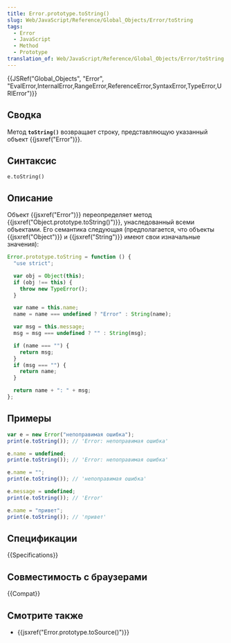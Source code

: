 ```yaml
---
title: Error.prototype.toString()
slug: Web/JavaScript/Reference/Global_Objects/Error/toString
tags:
  - Error
  - JavaScript
  - Method
  - Prototype
translation_of: Web/JavaScript/Reference/Global_Objects/Error/toString
---
```


{{JSRef("Global_Objects", "Error", "EvalError,InternalError,RangeError,ReferenceError,SyntaxError,TypeError,URIError")}}

## Сводка

Метод **`toString()`** возвращает строку, представляющую указанный объект {{jsxref("Error")}}.

## Синтаксис

```
e.toString()
```

## Описание

Объект {{jsxref("Error")}} переопределяет метод {{jsxref("Object.prototype.toString()")}}, унаследованный всеми объектами. Его семантика следующая (предполагается, что объекты {{jsxref("Object")}} и {{jsxref("String")}} имеют свои изначальные значения):

```js
Error.prototype.toString = function () {
  "use strict";

  var obj = Object(this);
  if (obj !== this) {
    throw new TypeError();
  }

  var name = this.name;
  name = name === undefined ? "Error" : String(name);

  var msg = this.message;
  msg = msg === undefined ? "" : String(msg);

  if (name === "") {
    return msg;
  }
  if (msg === "") {
    return name;
  }

  return name + ": " + msg;
};
```

## Примеры

```js
var e = new Error("непоправимая ошибка");
print(e.toString()); // 'Error: непоправимая ошибка'

e.name = undefined;
print(e.toString()); // 'Error: непоправимая ошибка'

e.name = "";
print(e.toString()); // 'непоправимая ошибка'

e.message = undefined;
print(e.toString()); // 'Error'

e.name = "привет";
print(e.toString()); // 'привет'
```

## Спецификации

{{Specifications}}

## Совместимость с браузерами

{{Compat}}

## Смотрите также

- {{jsxref("Error.prototype.toSource()")}}
